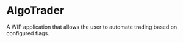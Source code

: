 # AlgoTrader


A WIP application that allows the user to automate trading based on configured flags.
